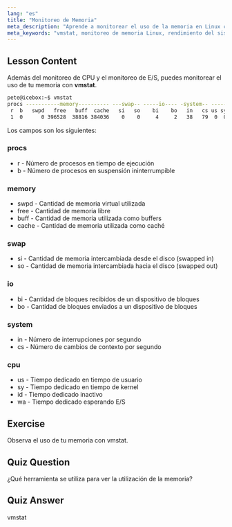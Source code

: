 ```yaml
---
lang: "es"
title: "Monitoreo de Memoria"
meta_description: "Aprende a monitorear el uso de la memoria en Linux con vmstat. Comprende las métricas de memoria, swap y CPU para el rendimiento del sistema. ¡Comienza tu viaje en Linux!"
meta_keywords: "vmstat, monitoreo de memoria Linux, rendimiento del sistema, tutorial de Linux, uso de memoria, Linux para principiantes, guía de Linux"
---
```


## Lesson Content

Además del monitoreo de CPU y el monitoreo de E/S, puedes monitorear el uso de tu memoria con **vmstat**.

```bash
pete@icebox:~$ vmstat
procs -----------memory---------- ---swap-- -----io---- -system-- ------cpu-----
 r  b   swpd   free   buff  cache   si   so    bi    bo   in   cs us sy id wa st
 1  0      0 396528  38816 384036    0    0     4     2   38   79  0  0 99  0  0
```

Los campos son los siguientes:

### procs

- r - Número de procesos en tiempo de ejecución
- b - Número de procesos en suspensión ininterrumpible

### memory

- swpd - Cantidad de memoria virtual utilizada
- free - Cantidad de memoria libre
- buff - Cantidad de memoria utilizada como buffers
- cache - Cantidad de memoria utilizada como caché

### swap

- si - Cantidad de memoria intercambiada desde el disco (swapped in)
- so - Cantidad de memoria intercambiada hacia el disco (swapped out)

### io

- bi - Cantidad de bloques recibidos de un dispositivo de bloques
- bo - Cantidad de bloques enviados a un dispositivo de bloques

### system

- in - Número de interrupciones por segundo
- cs - Número de cambios de contexto por segundo

### cpu

- us - Tiempo dedicado en tiempo de usuario
- sy - Tiempo dedicado en tiempo de kernel
- id - Tiempo dedicado inactivo
- wa - Tiempo dedicado esperando E/S

## Exercise

Observa el uso de tu memoria con vmstat.

## Quiz Question

¿Qué herramienta se utiliza para ver la utilización de la memoria?

## Quiz Answer

vmstat
